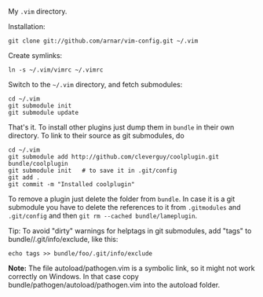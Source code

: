 My `.vim` directory.

Installation:

    git clone git://github.com/arnar/vim-config.git ~/.vim

Create symlinks:

    ln -s ~/.vim/vimrc ~/.vimrc

Switch to the `~/.vim` directory, and fetch submodules:

    cd ~/.vim
    git submodule init
    git submodule update

That's it. To install other plugins just dump them in `bundle` in their own directory. To link to their source as git submodules, do

    cd ~/.vim
    git submodule add http://github.com/cleverguy/coolplugin.git bundle/coolplugin
    git submodule init   # to save it in .git/config
    git add .
    git commit -m "Installed coolplugin"

To remove a plugin just delete the folder from `bundle`. In case it is a git submodule you have to delete the references to it from `.gitmodules` and `.git/config` and then `git rm --cached bundle/lameplugin`.

Tip: To avoid "dirty" warnings for helptags in git submodules,
add "tags" to bundle/<repo>/.git/info/exclude, like this:

    echo tags >> bundle/foo/.git/info/exclude

**Note:** The file autoload/pathogen.vim is a symbolic link, so it might not work correctly on Windows. In that case copy bundle/pathogen/autoload/pathogen.vim into the autoload folder.

